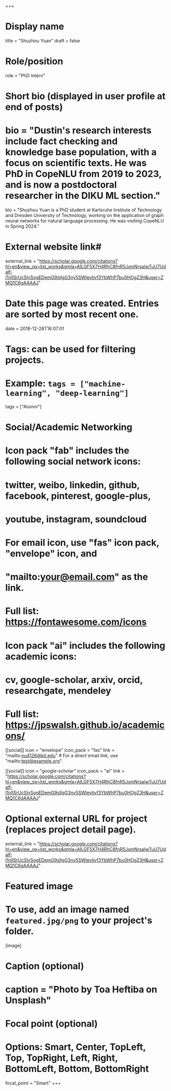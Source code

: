 +++
# Display name
title = "Shuzhou Yuan"
draft = false

# Role/position
role = "PhD Intern"

# Short bio (displayed in user profile at end of posts)
# bio = "Dustin's research interests include fact checking and knowledge base population, with a focus on scientific texts. He was PhD in CopeNLU from 2019 to 2023, and is now a postdoctoral researcher in the DIKU ML section."
bio = "Shuzhou Yuan is a PhD student at Karlsruhe Institute of Technology and Dresden University of Technology, working on the application of graph neural networks for natural language processing. He was visiting CopeNLU in Spring 2024."

# External website link#
external_link = "https://scholar.google.com/citations?hl=en&view_op=list_works&gmla=AILGF5X7H4RhC8fnR5JxmNrsaIwTuU7Udalf-I1nIISrUcSlySogEDemG9sIlgG3ny5SWIevlivf3YbWhP7bu0HOgZ3H&user=ZMQ1C6gAAAAJ"

# Date this page was created. Entries are sorted by most recent one.
date = 2018-12-28T16:07:01

# Tags: can be used for filtering projects.
# Example: `tags = ["machine-learning", "deep-learning"]`
tags = ["Alumni"]

# Social/Academic Networking
#
# Icon pack "fab" includes the following social network icons:
#
#   twitter, weibo, linkedin, github, facebook, pinterest, google-plus,
#   youtube, instagram, soundcloud
#
#   For email icon, use "fas" icon pack, "envelope" icon, and
#   "mailto:your@email.com" as the link.
#
#   Full list: https://fontawesome.com/icons
#
# Icon pack "ai" includes the following academic icons:
#
#   cv, google-scholar, arxiv, orcid, researchgate, mendeley
#
#   Full list: https://jpswalsh.github.io/academicons/

[[social]]
icon = "envelope"
icon_pack = "fas"
link = "mailto:nu4126@kit.edu"  # For a direct email link, use "mailto:test@example.org".

[[social]]
icon = "google-scholar"
icon_pack = "ai"
link = "https://scholar.google.com/citations?hl=en&view_op=list_works&gmla=AILGF5X7H4RhC8fnR5JxmNrsaIwTuU7Udalf-I1nIISrUcSlySogEDemG9sIlgG3ny5SWIevlivf3YbWhP7bu0HOgZ3H&user=ZMQ1C6gAAAAJ"




# Optional external URL for project (replaces project detail page).
external_link = "https://scholar.google.com/citations?hl=en&view_op=list_works&gmla=AILGF5X7H4RhC8fnR5JxmNrsaIwTuU7Udalf-I1nIISrUcSlySogEDemG9sIlgG3ny5SWIevlivf3YbWhP7bu0HOgZ3H&user=ZMQ1C6gAAAAJ"

# Featured image
# To use, add an image named `featured.jpg/png` to your project's folder. 
[image]
  # Caption (optional)
  # caption = "Photo by Toa Heftiba on Unsplash"

  # Focal point (optional)
  # Options: Smart, Center, TopLeft, Top, TopRight, Left, Right, BottomLeft, Bottom, BottomRight
  focal_point = "Smart"
+++
